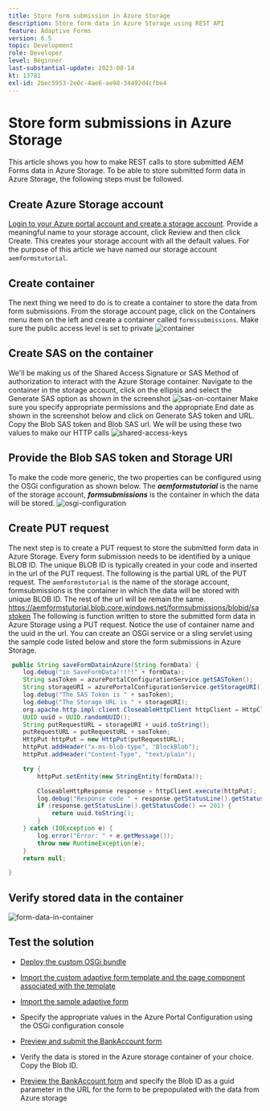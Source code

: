 ```yaml
---
title: Store form submission in Azure Storage
description: Store form data in Azure Storage using REST API
feature: Adaptive Forms
version: 6.5
topic: Development
role: Developer
level: Beginner
last-substantial-update: 2023-08-14
kt: 13781
exl-id: 2bec5953-2e0c-4ae6-ae98-34492d4cfbe4
---
```

# Store form submissions in Azure Storage

This article shows you how to make REST calls to store submitted AEM Forms data in Azure Storage.
To be able to store submitted form data in Azure Storage, the following steps must be followed.

## Create Azure Storage account

[Login to your Azure portal account and create a storage account](https://learn.microsoft.com/en-us/azure/storage/common/storage-account-create?tabs=azure-portal#create-a-storage-account-1). Provide a meaningful name to your storage account, click Review and then click Create. This creates your storage account with all the default values. For the purpose of this article we have named our storage account `aemformstutorial`.


## Create container

The next thing we need to do is to create a container to store the data from form submissions.
From the storage account page, click on the Containers menu item on the left and create a container called `formssubmissions`. Make sure the public access level is set to private
![container](./assets/new-container.png)

## Create SAS on the container

We'll be making us of the Shared Access Signature or SAS Method of authorization to interact with the Azure Storage container.
Navigate to the container in the storage account, click on the ellipsis and select the Generate SAS option as shown in the screenshot
![sas-on-container](./assets/sas-on-container.png)
 Make sure you specify appropriate permissions and the appropriate End date as shown in the screenshot below and click on Generate SAS token and URL. Copy the Blob SAS token and Blob SAS url. We will be using these two values to make our HTTP calls
 ![shared-access-keys](./assets/shared-access-signature.png)


## Provide the Blob SAS token and Storage URI

 To make the code more generic, the two properties can be configured using the OSGi configuration as shown below. The _**aemformstutorial**_ is the name of the storage account, _**formsubmissions**_ is the container in which the data will be stored.
 ![osgi-configuration](./assets/azure-portal-osgi-configuration.png)


## Create PUT request

The next step is to create a PUT request to store the submitted form data in Azure Storage. Every form submission needs to be identified by a unique BLOB ID. The unique BLOB ID is typically created in your code and inserted in the url of the PUT request.
The following is the partial URL of the PUT request. The `aemformstutorial` is the name of the storage account, formsubmissions is the container in which the data will be stored with unique BLOB ID. The rest of the url will be remain the same. 
https://aemformstutorial.blob.core.windows.net/formsubmissions/blobid/sastoken
The following is function written to store the submitted form data in Azure Storage using a PUT request. Notice the use of container name and the uuid in the url. You can create an OSGi service or a sling servlet using the sample code listed below and store the form submissions in Azure Storage.

``` java
 public String saveFormDatainAzure(String formData) {
    log.debug("in SaveFormData!!!!!" + formData);
    String sasToken = azurePortalConfigurationService.getSASToken();
    String storageURI = azurePortalConfigurationService.getStorageURI();
    log.debug("The SAS Token is " + sasToken);
    log.debug("The Storage URL is " + storageURI);
    org.apache.http.impl.client.CloseableHttpClient httpClient = HttpClientBuilder.create().build();
    UUID uuid = UUID.randomUUID();
    String putRequestURL = storageURI + uuid.toString();
    putRequestURL = putRequestURL + sasToken;
    HttpPut httpPut = new HttpPut(putRequestURL);
    httpPut.addHeader("x-ms-blob-type", "BlockBlob");
    httpPut.addHeader("Content-Type", "text/plain");

    try {
        httpPut.setEntity(new StringEntity(formData));

        CloseableHttpResponse response = httpClient.execute(httpPut);
        log.debug("Response code " + response.getStatusLine().getStatusCode());
        if (response.getStatusLine().getStatusCode() == 201) {
            return uuid.toString();
        }
    } catch (IOException e) {
        log.error("Error: " + e.getMessage());
        throw new RuntimeException(e);
    }
    return null;

}

```

## Verify stored data in the container

![form-data-in-container](./assets/form-data-in-container.png)

## Test the solution

* [Deploy the custom OSGi bundle](./assets/SaveAndFetchFromAzure.core-1.0.0-SNAPSHOT.jar)

* [Import the custom adaptive form template and the page component associated with the template](./assets/store-and-fetch-from-azure.zip)

* [Import the sample adaptive form](./assets/bank-account-sample-form.zip)

* Specify the appropriate values in the Azure Portal Configuration using the OSGi configuration console
* [Preview and submit the BankAccount form](http://localhost:4502/content/dam/formsanddocuments/azureportalstorage/bankaccount/jcr:content?wcmmode=disabled)

* Verify the data is stored in the Azure storage container of your choice. Copy the Blob ID.
* [Preview the BankAccount form](http://localhost:4502/content/dam/formsanddocuments/azureportalstorage/bankaccount/jcr:content?wcmmode=disabled&guid=dba8ac0b-8be6-41f2-9929-54f627a649f6) and specify the Blob ID as a guid parameter in the URL for the form to be prepopulated with the data from Azure storage

